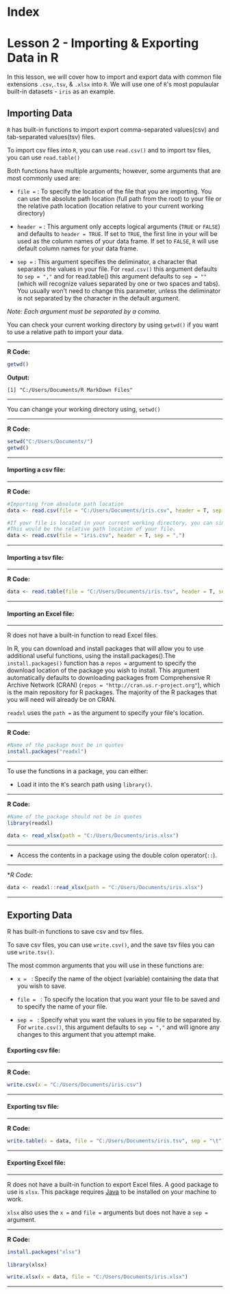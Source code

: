 # Index

# Lesson 2 - Importing & Exporting Data in R

In this lesson, we will cover how to import and export data with common file extensions `.csv`,`.tsv`, & `.xlsx` into `R`. We will use one of `R`'s most populaular built-in datasets - `iris` as an example. 

## Importing Data

`R` has built-in functions to import export comma-separated values(csv) and tab-separated values(tsv) files. 

To import csv files into `R`, you can use `read.csv()` and to import tsv files, you can use `read.table()`

Both functions have multiple arguments; however, some arguments that are most commonly used are:

- `file =` : To specify the location of the file that you are importing. You can use the absolute path location (full path from the root) to your file or the relative path location (location relative to your current working directory)

- `header =` : This argument only accepts logical arguments (```TRUE``` or ```FALSE```) and defaults to ```header = TRUE```. If set to ```TRUE```, the first line in your will be used as the column names of your data frame. If set to ```FALSE```, `R` will use default column names for your data frame.

- `sep =` : This argument specifies the deliminator, a character that separates the values in your file. For `read.csv()` this argument defaults to `sep = ","` and for read.table() this argument defaults to `sep = ""` (which will recognize values separated by one or two spaces and tabs). You usually won't need to change this parameter, unless the deliminator is not separated by the character in the default argument.

*Note: Each argument must be separated by a comma.*

You can check your current working directory by using `getwd()` if you want to use a relative path to import your data. 

----
**R Code:**
```R
getwd()
```
**Output:**

<p>
  
  ```
  [1] "C:/Users/Documents/R MarkDown Files"
  ``` 
<p>

----
You can change your working directory using, `setwd()`

----
**R Code:**
```R
setwd("C:/Users/Documents/")
getwd()
```
----

#### Importing a csv file:

----
**R Code:**
```R
#Importing from absolute path location
data <- read.csv(file = "C:/Users/Documents/iris.csv", header = T, sep = ",")

#If your file is located in your current working directory, you can simply use the name of your file. 
#This would be the relative path location of your file.
data <- read.csv(file = "iris.csv", header = T, sep = ",")
```
----

#### Importing a tsv file:

----
**R Code:**
```R
data <- read.table(file = "C:/Users/Documents/iris.tsv", header = T, sep = "\t")
```
----
#### Importing an Excel file:

----
R does not have a built-in function to read Excel files. 

In R, you can download and install packages that will allow you to use additional useful functions, using the install.packages().The `install.packages()` function has a `repos =` argument to specify the download location of the package you wish to install. This argument automatically defaults to downloading packages from Comprehensive R Archive Network (CRAN) (`repos = "http://cran.us.r-project.org"`), which is the main repository for R packages. The majority of the R packages that you will need will already be on CRAN. 

`readxl` uses the `path =` as the argument to specify your file's location.
  
----
**R Code:**
```R
#Name of the package must be in quotes
install.packages("readxl")
```
----
To use the functions in a package, you can either:

- Load it into the `R`'s search path using `library()`.

----
**R Code:**
```R
#Name of the package should not be in quotes
library(readxl)

data <- read_xlsx(path = "C:/Users/Documents/iris.xlsx")
```
----
- Access the contents in a package using the double colon operator(`::`).

----
**R Code:*
```R
data <- readxl::read_xlsx(path = "C:/Users/Documents/iris.xlsx")
```
----
## Exporting Data

R has built-in functions to save csv and tsv files.

To save csv files, you can use `write.csv()`, and the save tsv files you can use `write.tsv()`.

The most common arguments that you will use in these functions are:

- `x = ` : Specify the name of the object (variable) containing the data that you wish to save.
  
- `file = ` : To specify the location that you want your file to be saved and to specify the name of your file.
  
- `sep = ` : Specify what you want the values in you file to be separated by. For `write.csv()`, this argument defaults to `sep = ","` and will ignore any changes to this argument that you attempt make. 

#### Exporting csv file:

----
**R Code:**
```R
write.csv(x = "C:/Users/Documents/iris.csv")
```
----
#### Exporting tsv file:

----
**R Code:**
```R
write.table(x = data, file = "C:/Users/Documents/iris.tsv", sep = "\t")
```
----
#### Exporting Excel file:

----
R does not have a built-in function to export Excel files. A good package to use is `xlsx`. This package requires [Java](https://www.java.com/en/download/) to be installed on your machine to work.

`xlsx` also uses the `x =` and `file =` arguments but does not have a `sep =` argument.
        
----

**R Code:**
```R
install.packages("xlsx")
        
library(xlsx)

write.xlsx(x = data, file = "C:/Users/Documents/iris.xlsx")
```
----


